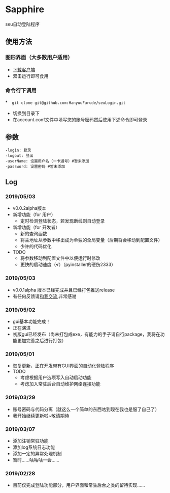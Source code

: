 # Sapphire
seu自动登陆程序

## 使用方法
### 图形界面（大多数用户适用）
* [下载客户端](../../releases/download/v0.0.2alpha/Sapphire.exe)
* 双击运行即可食用

### 命令行下调用

*　`git clone git@github.com:HanyuuFurude/seuLogin.git`
* 切换到目录下
* 在account.conf文件中填写您的账号密码然后使用下述命令即可登录

## 参数

```
-login: 登录
-logout: 登出
-userName: 设置用户名（一卡通号）#暂未添加
-password: 设置密码 #暂未添加
```

## Log

### 2019/05/03

*   v0.0.2alpha版本
*   新增功能（for 用户）
    *   定时检测登陆状态，若发现断线则自动登录
*   新增功能（for 开发者）
    *   新的查询函数
    *   将主地址从参数中移出成为单独的全局变量（后期将会移动到配置文件）
    *   少许的代码优化
*   TODO
    *   将参数移动到配置文件中以便运行时修改
    *   更快的启动速度（√）（pyinstaller的硬伤2333）

### 2019/05/03
* v0.0.1alpha 版本已经完成并且已经打包推送release
* 有任何反馈请[和我交流](mailto:Furude_Hanyuu@outlook.com),非常感谢
### 2019/05/02
* gui基本功能完成！
* 正在演进
* 初版gui已经发布（尚未打包成exe，有能力的手子请自行package，我将在功能更加完善之后进行打包）
### 2019/05/01
* 恢复更新，正在开发带有GUI界面的自动化登陆程序
* TODO
  * 考虑根据用户选项写入自动启动功能
  * 考虑加入常驻后台自动维护网络连接功能
### 2019/03/29
* 账号密码与代码分离（就这么一个简单的东西咕到现在我也是服了自己了）
* 我开始继续更新啦~敬请期待

### 2019/03/07
* 添加注销常驻功能
* 添加log系统日志功能
* 添加一定的异常处理机制
* 暂时……咕咕咕一会……

### 2019/02/28
* 目前仅完成登陆功能部分，用户界面和常驻后台之类的留待实现……

